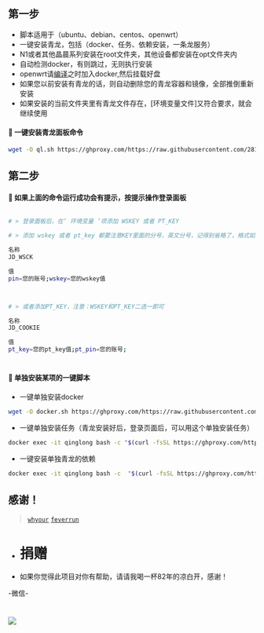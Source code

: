 
## 第一步
- 脚本适用于（ubuntu、debian、centos、openwrt）
- 一键安装青龙，包括（docker、任务、依赖安装，一条龙服务）
- N1或者其他晶晨系列安装在root文件夹，其他设备都安装在opt文件夹内
- 自动检测docker，有则跳过，无则执行安装
- openwrt请[编译](https://github.com/281677160/build-actions)之时加入docker,然后挂载好盘
- 如果您以前安装有青龙的话，则自动删除您的青龙容器和镜像，全部推倒重新安装
- 如果安装的当前文件夹里有青龙文件存在，[环境变量文件]又符合要求，就会继续使用

#### 🚩 一键安装青龙面板命令
```sh
wget -O ql.sh https://ghproxy.com/https://raw.githubusercontent.com/281677160/ql/main/ql.sh && bash ql.sh
```

## 第二步

#### 🚩 如果上面的命令运行成功会有提示，按提示操作登录面板
```sh

# > 登录面板后，在‘ 环境变量 ’项添加 WSKEY 或者 PT_KEY

# > 添加 wskey 或者 pt_key 都要注意KEY里面的分号，英文分号，记得别省略了，格式如下

名称
JD_WSCK

值
pin=您的账号;wskey=您的wskey值



# > 或者添加PT_KEY，注意：WSKEY和PT_KEY二选一即可

名称
JD_COOKIE

值
pt_key=您的pt_key值;pt_pin=您的账号;
```

#
#### 🚩 单独安装某项的一键脚本


- 一键单独安装docker
```sh
wget -O docker.sh https://ghproxy.com/https://raw.githubusercontent.com/281677160/ql/main/docker.sh && bash docker.sh
```

- 一键单独安装任务（青龙安装好后，登录页面后，可以用这个单独安装任务）
```sh
docker exec -it qinglong bash -c "$(curl -fsSL https://ghproxy.com/https://raw.githubusercontent.com/281677160/ql/main/feverrun.sh)"
```

- 一键安装单独青龙的依赖
```sh
docker exec -it qinglong bash -c  "$(curl -fsSL https://ghproxy.com/https://raw.githubusercontent.com/281677160/ql/main/npm.sh)"
```
## 感谢！

> [`whyour`](https://github.com/whyour/qinglong)
> [`feverrun`](https://github.com/feverrun/my_scripts)
#
- # 捐赠
- 如果你觉得此项目对你有帮助，请请我喝一杯82年的凉白开，感谢！

-微信-
# <img src="https://github.com/danshui-git/shuoming/blob/master/doc/weixin4.png" />
#
